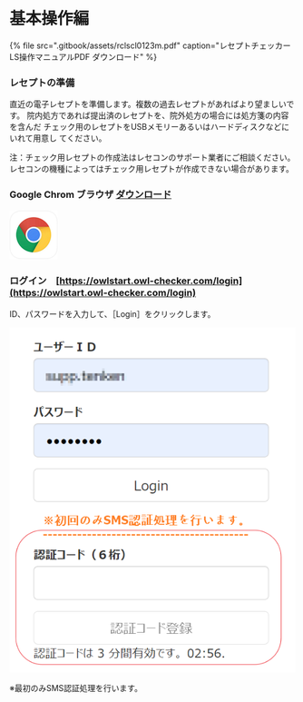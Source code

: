 # 基本操作編

{% file src=".gitbook/assets/rclscl0123m.pdf" caption="レセプトチェッカーLS操作マニュアルPDF ダウンロード" %}

### レセプトの準備

直近の電子レセプトを準備します。複数の過去レセプトがあればより望ましいです。 院内処方であれば提出済のレセプトを、院外処方の場合には処方箋の内容を含んだ チェック用のレセプトをUSBメモリーあるいはハードディスクなどにいれて用意し てください。

注：チェック用レセプトの作成法はレセコンのサポート業者にご相談ください。 レセコンの機種によってはチェック用レセプトが作成できない場合があります。

### Google Chrom ブラウザ   [ダウンロード](https://www.google.co.jp/chrome/?brand=FDKM&gclid=Cj0KCQjwrsGCBhD1ARIsALILBYr0Moo0gPVqjheS9amL9joYxGxDtFBIwvu4vhcHOzXMZCSC0bZjH-AaAmjkEALw_wcB&gclsrc=aw.ds)

![Google Chrome  ](.gitbook/assets/chrome.png)

### ログイン　[https://owlstart.owl-checker.com/login](https://owlstart.owl-checker.com/login)

ID、パスワードを入力して、［Login］をクリックします。

![](.gitbook/assets/login.png)

※最初のみSMS認証処理を行います。






